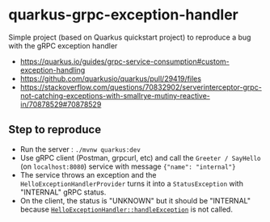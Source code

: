 # quarkus-grpc-exception-handler

Simple project (based on Quarkus quickstart project) to reproduce a bug with the gRPC exception handler

- https://quarkus.io/guides/grpc-service-consumption#custom-exception-handling
- https://github.com/quarkusio/quarkus/pull/29419/files
- https://stackoverflow.com/questions/70832902/serverinterceptor-grpc-not-catching-exceptions-with-smallrye-mutiny-reactive-in/70878529#70878529

## Step to reproduce

- Run the server : `./mvnw quarkus:dev`
- Use gRPC client (Postman, grpcurl, etc) and call the `Greeter / SayHello` (on `localhost:8080`) service with message `{"name": "internal"}`
- The service throws an exception and the `HelloExceptionHandlerProvider` turns it into a `StatusException` with "INTERNAL" gRPC status.
- On the client, the status is "UNKNOWN" but it should be "INTERNAL" because [`HelloExceptionHandler::handleException`](https://github.com/jdussouillez/quarkus-grpc-exception-handler/blob/master/src/main/java/io/quarkus/grpc/examples/hello/HelloExceptionHandlerProvider.java#L53) is not called.
